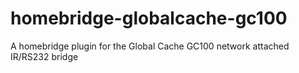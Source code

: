 # homebridge-globalcache-gc100
A homebridge plugin for the Global Cache GC100 network attached IR/RS232 bridge
